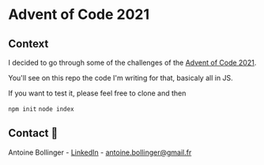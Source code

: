 # Advent of Code 2021

## Context

I decided to go through some of the challenges of the [Advent of Code 2021](https://adventofcode.com/).

You'll see on this repo the code I'm writing for that, basicaly all in JS.

If you want to test it, please feel free to clone and then

```npm init```
```node index```

## Contact 📧

Antoine Bollinger - [LinkedIn](https://www.linkedin.com/in/antoinebollinger/) - antoine.bollinger@gmail.fr